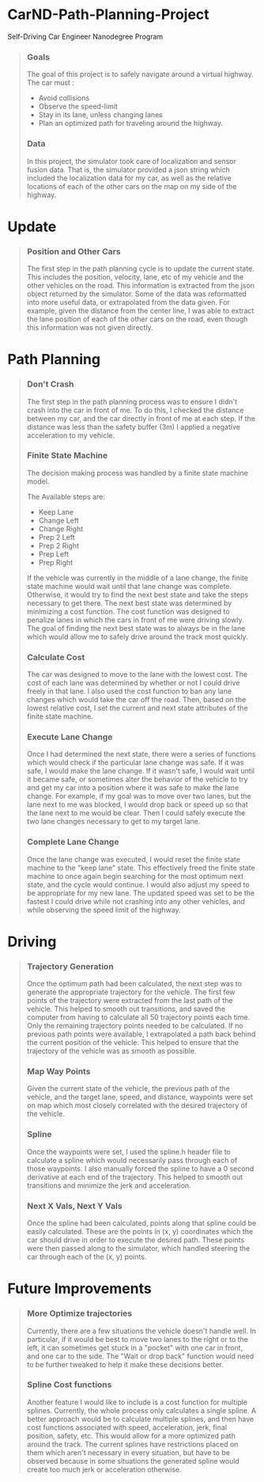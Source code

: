 # CarND-Path-Planning-Project
Self-Driving Car Engineer Nanodegree Program


>### Goals
> The goal of this project is to safely navigate around a virtual highway. The car must :
> * Avoid collisions
> * Observe the speed-limit
> * Stay in its lane, unless changing lanes
> * Plan an optimized path for traveling around the highway.
>
>### Data
> In this project, the simulator took care of localization and sensor fusion data. That is, the simulator provided a json string which
included the localization data for my car, as well as the relative locations of each of the other cars on the map on my side of the highway.

#
# Update

>### Position and Other Cars
> The first step in the path planning cycle is to update the current state. This includes the position, velocity, lane, etc of my vehicle
and the other vehicles on the road. This information is extracted from the json object returned by the simulator. Some of the data was
reformatted into more useful data, or extrapolated from the data given. For example, given the distance from the center line, I was able to
extract the lane position of each of the other cars on the road, even though this information was not given directly.

#
# Path Planning

>### Don't Crash
> The first step in the path planning process was to ensure I didn't crash into the car in front of me. To do this, I checked the distance
between my car, and the car directly in front of me at each step. If the distance was less than the safety buffer (3m) I applied a negative
acceleration to my vehicle.
>
>### Finite State Machine
> The decision making process was handled by a finite state machine model.
>
> The Available steps are:
> * Keep Lane
> * Change Left
> * Change Right
> * Prep 2 Left
> * Prep 2 Right
> * Prep Left
> * Prep Right
>
> If the vehicle was currently in the middle of a lane change,  the finite state machine would wait until that lane change was complete.
Otherwise, it would try to find the next best state and take the steps necessary to get there. The next best state was determined
by minimizing a cost function. The cost function was designed to penalize lanes in which the cars in front of me were driving slowly.
The goal of finding the next best state was to always be in the lane which would allow me to safely drive around the track most quickly.
>
>### Calculate Cost
> The car was designed to move to the lane with the lowest cost. The cost of each lane was determined by whether or not I could drive
freely in that lane. I also used the cost function to ban any lane changes which would take the car off the road. Then, based on the
lowest relative cost, I set the current and next state attributes of the finite state machine.
>
>### Execute Lane Change
> Once I had determined the next state, there were a series of functions which
would check if the particular lane change was safe. If it was safe, I would make the lane change. If it wasn't safe, I would wait until it
became safe, or sometimes alter the behavior of the vehicle to try and get my car into a position where it was safe to make the lane change.
For example, if my goal was to move over two lanes, but the lane next to me was blocked, I would drop back or speed up so that the lane
next to me would be clear. Then I could safely execute the two lane changes necessary to get to my target lane.
>
>### Complete Lane Change
> Once the lane change was executed, I would reset the finite state machine to the "keep lane" state. This effectively freed the finite
state machine to once again begin searching for the most optimum next state, and the cycle would continue. I would also adjust my speed
to be appropriate for my new lane. The updated speed was set to be the fastest I could drive while not crashing into any other vehicles,
and while observing the speed limit of the highway.
>
#
# Driving

>### Trajectory Generation
> Once the optimum path had been calculated, the next step was to generate the appropriate trajectory for the vehicle. The first few points
of the trajectory were extracted from the last path of the vehicle. This helped to smooth out transitions, and saved the computer from having
to calculate all 50 trajectory points each time. Only the remaining trajectory points needed to be calculated. If no previous path points
were available, I extrapolated a path back behind the current position of the vehicle. This helped to ensure that the trajectory of the
vehicle was as smooth as possible.
>
>### Map Way Points
> Given the current state of the vehicle, the previous path of the vehicle, and the target lane, speed, and distance, waypoints were set on
map which most closely correlated with the desired trajectory of the vehicle.
>
>### Spline
> Once the waypoints were set, I used the spline.h header file to calculate a spline which would necessarily pass through each of those
waypoints. I also manually forced the spline to have a 0 second derivative at each end of the trajectory. This helped to smooth out
transitions and minimize the jerk and acceleration.
>
>### Next X Vals, Next Y Vals
> Once the spline had been calculated, points along that spline could be easily calculated. These are the points in (x, y) coordinates
which the car should drive in order to execute the desired path. These points were then passed along to the simulator, which handled
steering the car through each of the (x, y) points.

#
# Future Improvements
>
> ### More Optimize trajectories
> Currently, there are a few situations the vehicle doesn't handle well. In particular, if it would be best to move two lanes to the right
or to the left, it can sometimes get stuck in a "pocket" with one car in front, and one car to the side. The "Wait or drop back" function
would need to be further tweaked to help it make these decisions better.
>
> ### Spline Cost functions
> Another feature I would like to include is a cost function for multiple splines. Currently, the whole process only calculates a single
spline. A better approach would be to calculate multiple splines, and then have cost functions associated with speed, acceleration, jerk,
final position, safety, etc. This would allow for a more optimized path around the track. The current splines have restrictions placed on
them which aren't necessary in every situation, but have to be observed because in some situations the generated spline would create
too much jerk or acceleration otherwise.
